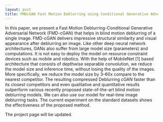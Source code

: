 ```yaml
---
layout: post
title: FMDcGAN Fast Motion Deblurring using Conditional Generative Adversarial Networks (CVIP 2021)
---
```


In this paper, we present a Fast Motion Deblurring-Conditional Generative Adversarial Network (FMD-cGAN) that helps in blind motion deblurring of a single image. FMD-cGAN delivers impressive structural similarity and visual appearance after deblurring an image. Like other deep neural network architectures, GANs also suffer from large model size (parameters) and computations. It is not easy to deploy the model on resource constraint devices such as mobile and robotics. With the help of MobileNet [1] based architecture that consists of depthwise separable convolution, we reduce the model size and inference time, without losing the quality of the images. More specifically, we reduce the model size by 3–60x compare to the nearest competitor. The resulting compressed Deblurring cGAN faster than its closest competitors and even qualitative and quantitative results outperform various recently proposed state-of-the-art blind motion deblurring models. We can also use our model for real-time image deblurring tasks. The current experiment on the standard datasets shows the effectiveness of the proposed method.

The project page will be updated.
